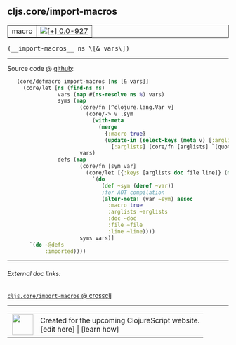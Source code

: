 ## cljs.core/import-macros



 <table border="1">
<tr>
<td>macro</td>
<td><a href="https://github.com/cljsinfo/cljs-api-docs/tree/0.0-927"><img valign="middle" alt="[+] 0.0-927" title="Added in 0.0-927" src="https://img.shields.io/badge/+-0.0--927-lightgrey.svg"></a> </td>
</tr>
</table>


 <samp>
(__import-macros__ ns \[& vars\])<br>
</samp>

---







Source code @ [github](https://github.com/clojure/clojurescript/blob/r1.7.170/src/main/clojure/cljs/core.cljc#L58-L84):

```clj
   (core/defmacro import-macros [ns [& vars]]
     (core/let [ns (find-ns ns)
                vars (map #(ns-resolve ns %) vars)
                syms (map
                       (core/fn [^clojure.lang.Var v]
                         (core/-> v .sym
                           (with-meta
                             (merge
                               {:macro true}
                               (update-in (select-keys (meta v) [:arglists :doc :file :line])
                                 [:arglists] (core/fn [arglists] `(quote ~arglists)))))))
                       vars)
                defs (map
                       (core/fn [sym var]
                         (core/let [{:keys [arglists doc file line]} (meta sym)]
                           `(do
                              (def ~sym (deref ~var))
                              ;for AOT compilation
                              (alter-meta! (var ~sym) assoc
                                :macro true
                                :arglists ~arglists
                                :doc ~doc
                                :file ~file
                                :line ~line))))
                       syms vars)]
       `(do ~@defs
            :imported))))
```

<!--
Repo - tag - source tree - lines:

 <pre>
clojurescript @ r1.7.170
└── src
    └── main
        └── clojure
            └── cljs
                └── <ins>[core.cljc:58-84](https://github.com/clojure/clojurescript/blob/r1.7.170/src/main/clojure/cljs/core.cljc#L58-L84)</ins>
</pre>

-->

---



###### External doc links:

[`cljs.core/import-macros` @ crossclj](http://crossclj.info/fun/cljs.core/import-macros.html)<br>

---

 <table>
<tr><td>
<img valign="middle" align="right" width="48px" src="http://i.imgur.com/Hi20huC.png">
</td><td>
Created for the upcoming ClojureScript website.<br>
[edit here] | [learn how]
</td></tr></table>

[edit here]:https://github.com/cljsinfo/cljs-api-docs/blob/master/cljsdoc/cljs.core/import-macros.cljsdoc
[learn how]:https://github.com/cljsinfo/cljs-api-docs/wiki/cljsdoc-files

<!--

This information was too distracting to show to readers, but I'll leave it
commented here since it is helpful to:

- pretty-print the data used to generate this document
- and show how to retrieve that data



The API data for this symbol:

```clj
{:ns "cljs.core",
 :name "import-macros",
 :type "macro",
 :signature ["[ns [& vars]]"],
 :source {:code "   (core/defmacro import-macros [ns [& vars]]\n     (core/let [ns (find-ns ns)\n                vars (map #(ns-resolve ns %) vars)\n                syms (map\n                       (core/fn [^clojure.lang.Var v]\n                         (core/-> v .sym\n                           (with-meta\n                             (merge\n                               {:macro true}\n                               (update-in (select-keys (meta v) [:arglists :doc :file :line])\n                                 [:arglists] (core/fn [arglists] `(quote ~arglists)))))))\n                       vars)\n                defs (map\n                       (core/fn [sym var]\n                         (core/let [{:keys [arglists doc file line]} (meta sym)]\n                           `(do\n                              (def ~sym (deref ~var))\n                              ;for AOT compilation\n                              (alter-meta! (var ~sym) assoc\n                                :macro true\n                                :arglists ~arglists\n                                :doc ~doc\n                                :file ~file\n                                :line ~line))))\n                       syms vars)]\n       `(do ~@defs\n            :imported))))",
          :title "Source code",
          :repo "clojurescript",
          :tag "r1.7.170",
          :filename "src/main/clojure/cljs/core.cljc",
          :lines [58 84]},
 :full-name "cljs.core/import-macros",
 :full-name-encode "cljs.core/import-macros",
 :history [["+" "0.0-927"]]}

```

Retrieve the API data for this symbol:

```clj
;; from Clojure REPL
(require '[clojure.edn :as edn])
(-> (slurp "https://raw.githubusercontent.com/cljsinfo/cljs-api-docs/catalog/cljs-api.edn")
    (edn/read-string)
    (get-in [:symbols "cljs.core/import-macros"]))
```

-->
